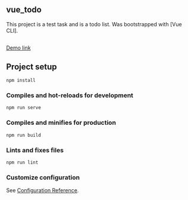 ## vue_todo

This project is a test task and is a todo list.
Was bootstrapped with [Vue CLI].

##

[Demo link](http://chat-app.website/vue-todo)

## Project setup
```
npm install
```

### Compiles and hot-reloads for development
```
npm run serve
```

### Compiles and minifies for production
```
npm run build
```

### Lints and fixes files
```
npm run lint
```

### Customize configuration
See [Configuration Reference](https://cli.vuejs.org/config/).
